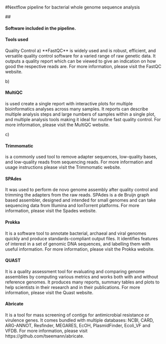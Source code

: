#Nextflow pipeline for bacterial whole genome sequence analysis </h2>

##<h4>Software included in the pipeline.</h4>

<h4>Tools used</h4>
Quality Control
a) **FastQC** is widely used and is robust, efficient, and versatile quality control software for a varied range of raw genetic data. It outputs a quality report which can be viewed to give an indication on how good the respective reads are. For more information, please visit the FastQC website.

b) <h4>MultiQC</h4> is used create a single report with interactive plots for multiple bioinformatics analyses across many samples. It reports can describe multiple analysis steps and large numbers of samples within a single plot, and multiple analysis tools making it ideal for routine fast quality control. For more information, please visit the MultiQC website.

c) <h4>Trimmomatic</h4> is a commonly used tool to remove adapter sequences, low-quality bases, and low-quality reads from sequencing reads. For more information and usage instructions please visit the Trimmomatic website.

<h4>SPAdes</h4>
It was used to perform de novo genome assembly after quality control and trimming the adapters from the raw reads. SPAdes is a de Bruijn graph based assembler, designed and intended for small genomes and can take sequencing data from Illumina and IonTorrent platforms. For more information, please visit the Spades website.

<h4>Prokka</h4>
It is a software tool to annotate bacterial, archaeal and viral genomes quickly and produce standards-compliant output files. It identifies features of interest in a set of genomic DNA sequences, and labelling them with useful information. For more information, please visit the Prokka website.

<h4>QUAST</h4>
It is a quality assessment tool for evaluating and comparing genome assemblies by computing various metrics and works both with and without reference genomes. It produces many reports, summary tables and plots to help scientists in their research and in their publications. For more information, please visit the Quast website.

<h4>Abricate</h4>
It is a tool for mass screening of contigs for antimicrobial resistance or virulence genes. It comes bundled with multiple databases: NCBI, CARD, ARG-ANNOT, Resfinder, MEGARES, EcOH, PlasmidFinder, Ecoli_VF and VFDB. For more information, please visit https://github.com/tseemann/abricate.


